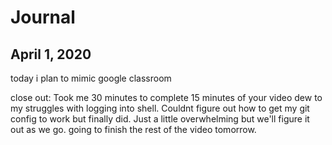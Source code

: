 # Journal

## April 1, 2020

today i plan to mimic google classroom 

close out: Took me 30 minutes to complete 15 minutes of your video dew to my struggles with logging into shell. Couldnt figure out how to get my git config to work but finally did. Just a little overwhelming but we'll figure it out as we go. going to finish the rest of the video tomorrow.